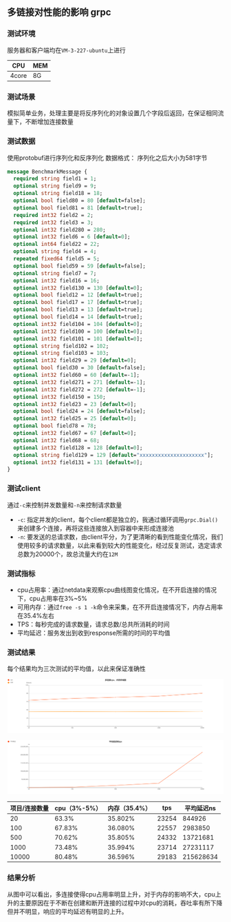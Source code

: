 ## 多链接对性能的影响 grpc
### 测试环境
服务器和客户端均在`VM-3-227-ubuntu`上进行

| CPU   | MEM  |
| ----- | ---- |
| 4core | 8G   |

### 测试场景
模拟简单业务，处理主要是将反序列化的对象设置几个字段后返回，在保证相同流量下，不断增加连接数量
### 测试数据
使用protobuf进行序列化和反序列化
数据格式： 序列化之后大小为581字节
```proto
message BenchmarkMessage {
  required string field1 = 1;
  optional string field9 = 9;
  optional string field18 = 18;
  optional bool field80 = 80 [default=false];
  optional bool field81 = 81 [default=true];
  required int32 field2 = 2;
  required int32 field3 = 3;
  optional int32 field280 = 280;
  optional int32 field6 = 6 [default=0];
  optional int64 field22 = 22;
  optional string field4 = 4;
  repeated fixed64 field5 = 5;
  optional bool field59 = 59 [default=false];
  optional string field7 = 7;
  optional int32 field16 = 16;
  optional int32 field130 = 130 [default=0];
  optional bool field12 = 12 [default=true];
  optional bool field17 = 17 [default=true];
  optional bool field13 = 13 [default=true];
  optional bool field14 = 14 [default=true];
  optional int32 field104 = 104 [default=0];
  optional int32 field100 = 100 [default=0];
  optional int32 field101 = 101 [default=0];
  optional string field102 = 102;
  optional string field103 = 103;
  optional int32 field29 = 29 [default=0];
  optional bool field30 = 30 [default=false];
  optional int32 field60 = 60 [default=-1];
  optional int32 field271 = 271 [default=-1];
  optional int32 field272 = 272 [default=-1];
  optional int32 field150 = 150;
  optional int32 field23 = 23 [default=0];
  optional bool field24 = 24 [default=false];
  optional int32 field25 = 25 [default=0];
  optional bool field78 = 78;
  optional int32 field67 = 67 [default=0];
  optional int32 field68 = 68;
  optional int32 field128 = 128 [default=0];
  optional string field129 = 129 [default="xxxxxxxxxxxxxxxxxxxxx"];
  optional int32 field131 = 131 [default=0];
}
```
### 测试client
通过`-c`来控制并发数量和`-n`来控制请求数量
- `-c`:  指定并发的client，每个client都是独立的，我通过循环调用`grpc.Dial()`来创建多个连接，再将这些连接放入到容器中来形成连接池
- `-n`:  要发送的总请求数，由client平分，为了更清晰的看到性能变化情况，我们使用较多的请求数量，以此来看到较大的性能变化，经过反复测试，选定请求总数为20000个，故总流量大约在`12M`

### 测试指标
- cpu占用率：通过netdata来观察cpu曲线图变化情况，在不开启连接的情况下，cpu占用率在3%~5%
- 可用内存：通过`free -s 1 -k`命令来采集，在不开启连接情况下，内存占用率在35.4%左右
- TPS：每秒完成的请求数量，请求总数/总共所消耗的时间
- 平均延迟：服务发出到收到response所需的时间的平均值

### 测试结果
每个结果均为三次测试的平均值，以此来保证准确性


![](https://github.com/leoqin10/benchmark_grpc/blob/main/grpc/image/%E5%A4%9A%E8%BF%9E%E6%8E%A5cpu%E3%80%81%E5%86%85%E5%AD%98%E6%8A%98%E7%BA%BF%E5%9B%BE.png)

![](https://github.com/leoqin10/benchmark_grpc/blob/main/grpc/image/%E5%B9%B3%E5%9D%87%E5%BB%B6%E8%BF%9F.png)


| 项目/连接数量 | cpu（3%-5%） | 内存（35.4%） | tps   | 平均延迟ns |
| ------------- | ------------ | ------------- | ----- | ---------- |
| 20            | 63.3%        | 35.802%       | 23254 | 844926     |
| 100           | 67.83%       | 36.080%       | 22557 | 2983850    |
| 500           | 70.62%       | 35.805%       | 24332 | 13721681   |
| 1000          | 73.48%       | 35.994%       | 23714 | 27231117   |
| 10000         | 80.48%       | 36.596%       | 29183 | 215628634  |


### 结果分析
从图中可以看出，多连接使得cpu占用率明显上升，对于内存的影响不大，cpu上升的主要原因在于不断在创建和断开连接的过程中对cpu的消耗，吞吐率有所下降但并不明显，响应的平均延迟有明显的上升。
